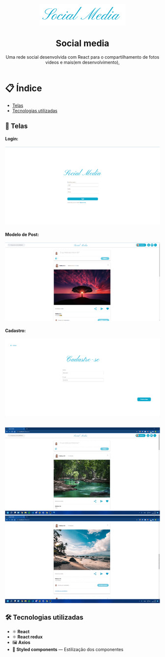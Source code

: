 <h1 align="center">
<br>
  <img src="./.github/logo.png" width="auto" height="70" alt="social-media">
<br>
<br>
Social media
</h1>

<p align="center">Uma rede social desenvolvida com React para o compartilhamento de fotos videos e mais(em desenvolvimento),
<br/><br/
</p>

# 📋 Índice

- [Telas](#-Telas)
- [Tecnologias utilizadas](#-Tecnologias-utilizadas)

## 🎨 Telas

<h4>Login: </h4>
<img src="./.github/login.png" alt="login-da-aplicação"><br>
<h4>Modelo de Post: </h4>
<img src="./.github/post1.png" alt="post"><br>
<h4>Cadastro: </h4>
<img src="./.github/registro.png" alt="tela-de-cadastro"><br><br><br>

<img src="./.github/PostsGif.gif">
<img src="./.github/commentGif.gif">

## 🛠 Tecnologias utilizadas

- ⚛️ **React**
- ⚛️ **React redux**
- 🖼 **Axios**
- 💅 **Styled components** — Estilização dos componentes
